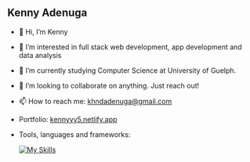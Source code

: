 ## Kenny Adenuga
- 👋 Hi, I’m Kenny
- 👀 I’m interested in full stack web development, app development and data analysis
- 🌱 I’m currently studying Computer Science at University of Guelph.
- 💞️ I’m looking to collaborate on anything. Just reach out!
- 📫 How to reach me: khndadenuga@gmail.com
- Portfolio: [kennyyy5.netlify.app](https://kennyyy5.netlify.app/)

- Tools, languages and frameworks:
 
  [![My Skills](https://skillicons.dev/icons?i=js,html,css,aws,bash,bootstrap,c,css,django,docker,eclipse,express,figma,firebase,git,jquery,matlab,mongodb,nextjs,netlify,nodejs,postgres,postman,powershell,py,pycharm,r,react,sqlite,mysql,sklearn,tailwind,vercel)](https://skillicons.dev)















  


